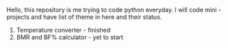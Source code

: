 Hello, this repository is me trying to code python everyday.
I will code mini - projects and have list of theme in here and their status.
1. Temperature converter - finished
2. BMR and BF% calculator - yet to start
